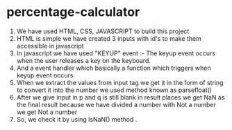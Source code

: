 # percentage-calculator
1. We have used HTML, CSS, JAVASCRIPT to build this project
2. HTML is simple we have created 3 inputs with id's to make them accessible in javascript
3. In javascript we have used "KEYUP" event :- The keyup event occurs when the user releases a key on the keyboard.
4. And a event handler which basically a function which triggers when keyup event occurs
5. When we extract the values from input tag we get it in the form of string to convert it into the number we used method known as parsefloat()
6. After we give input in p and q is still blank in result places we get NaN as the final result because we have divided a number with Not a number we get Not a number
7. So, we check it by using isNaN() method .
